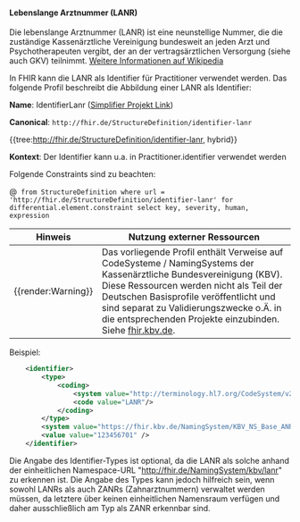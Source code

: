 #### Lebenslange Arztnummer (LANR)

Die lebenslange Arztnummer (LANR) ist eine neunstellige Nummer, die die zuständige Kassenärztliche Vereinigung bundesweit an jeden Arzt und Psychotherapeuten vergibt, der an der vertragsärztlichen Versorgung (siehe auch GKV) teilnimmt. [Weitere Informationen auf Wikipedia](https://de.wikipedia.org/wiki/Lebenslange_Arztnummer)

In FHIR kann die LANR als Identifier für Practitioner verwendet werden.
Das folgende Profil beschreibt die Abbildung einer LANR als Identifier:

**Name**: IdentifierLanr ([Simplifier Projekt Link](https://simplifier.net/resolve?canonical=http://fhir.de/StructureDefinition/identifier-lanr&scope=de.basisprofil.r4@1.4.0))

**Canonical**: `http://fhir.de/StructureDefinition/identifier-lanr`

{{tree:http://fhir.de/StructureDefinition/identifier-lanr, hybrid}}

**Kontext**: Der Identifier kann u.a. in Practitioner.identifier verwendet werden

Folgende Constraints sind zu beachten:

@``` from StructureDefinition where url = 'http://fhir.de/StructureDefinition/identifier-lanr' for differential.element.constraint select key, severity, human, expression```

| Hinweis | Nutzung externer Ressourcen |
|---------|---------------------|
| {{render:Warning}} | Das vorliegende Profil enthält Verweise auf CodeSysteme / NamingSystems der Kassenärztliche Bundesvereinigung (KBV). Diese Ressourcen werden nicht als Teil der Deutschen Basisprofile veröffentlicht und sind separat zu Validierungszwecke o.Ä. in die entsprechenden Projekte einzubinden. Siehe [fhir.kbv.de](fhir.kbv.de).|

Beispiel:

```xml
    <identifier>
        <type>
            <coding>
                <system value="http://terminology.hl7.org/CodeSystem/v2-0203"/>
                <code value="LANR"/>
            </coding>
        </type>
        <system value="https://fhir.kbv.de/NamingSystem/KBV_NS_Base_ANR" />
        <value value="123456701" />
    </identifier>
```

Die Angabe des Identifier-Types ist optional, da die LANR als solche anhand der einheitlichen Namespace-URL "http://fhir.de/NamingSystem/kbv/lanr" zu erkennen ist.
Die Angabe des Types kann jedoch hilfreich sein, wenn sowohl LANRs als auch ZANRs (Zahnarztnummern) verwaltet werden müssen, da letztere über keinen einheitlichen Namensraum verfügen und daher ausschließlich am Typ als ZANR erkennbar sind.